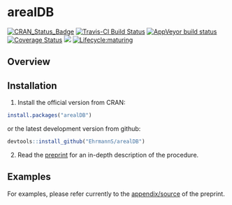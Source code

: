 
<!-- README.md is generated from README.Rmd. Please edit that file -->

# arealDB

[![CRAN\_Status\_Badge](http://www.r-pkg.org/badges/version/arealDB)](https://cran.r-project.org/package=arealDB)
[![Travis-CI Build
Status](https://travis-ci.org/EhrmannS/arealDB.svg?branch=master)](https://travis-ci.org/EhrmannS/arealDB)
[![AppVeyor build
status](https://ci.appveyor.com/api/projects/status/github/EhrmannS/arealDB?branch=master&svg=true)](https://ci.appveyor.com/project/EhrmannS/arealDB)
[![Coverage
Status](https://img.shields.io/codecov/c/github/EhrmannS/arealDB/master.svg)](https://codecov.io/github/EhrmannS/arealDB?branch=master)
[![](http://cranlogs.r-pkg.org/badges/grand-total/arealDB)](https://cran.r-project.org/package=arealDB)
[![Lifecycle:maturing](https://img.shields.io/badge/lifecycle-maturing-blue.svg)](https://www.tidyverse.org/lifecycle/#maturing)

## Overview

## Installation

1)  Install the official version from CRAN:

<!-- end list -->

``` r
install.packages("arealDB")
```

or the latest development version from github:

``` r
devtools::install_github("EhrmannS/arealDB")
```

2)  Read the [preprint](https://arxiv.org/abs/1909.06610) for an
    in-depth description of the procedure.

## Examples

For examples, please refer currently to the
[appendix/source](https://arxiv.org/format/1909.06610) of the preprint.
